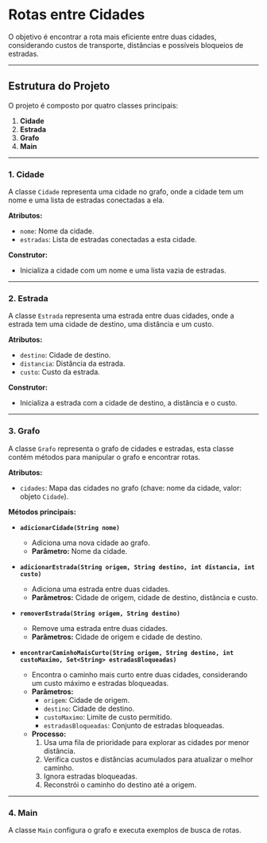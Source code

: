 # Rotas entre Cidades

O objetivo é encontrar a rota mais eficiente entre duas cidades, considerando custos de transporte, distâncias e possíveis bloqueios de estradas.

---

## Estrutura do Projeto

O projeto é composto por quatro classes principais:

1. **Cidade**
2. **Estrada**
3. **Grafo**
4. **Main**

---

### 1. Cidade

A classe `Cidade` representa uma cidade no grafo, onde a cidade tem um nome e uma lista de estradas conectadas a ela.

**Atributos:**

- `nome`: Nome da cidade.
- `estradas`: Lista de estradas conectadas a esta cidade.

**Construtor:**

- Inicializa a cidade com um nome e uma lista vazia de estradas.

---

### 2. Estrada

A classe `Estrada` representa uma estrada entre duas cidades, onde a estrada tem uma cidade de destino, uma distância e um custo.

**Atributos:**

- `destino`: Cidade de destino.
- `distancia`: Distância da estrada.
- `custo`: Custo da estrada.

**Construtor:**

- Inicializa a estrada com a cidade de destino, a distância e o custo.

---

### 3. Grafo

A classe `Grafo` representa o grafo de cidades e estradas, esta classe contém métodos para manipular o grafo e encontrar rotas.

**Atributos:**

- `cidades`: Mapa das cidades no grafo (chave: nome da cidade, valor: objeto `Cidade`).

**Métodos principais:**

- **`adicionarCidade(String nome)`**
    - Adiciona uma nova cidade ao grafo.
    - **Parâmetro:** Nome da cidade.

- **`adicionarEstrada(String origem, String destino, int distancia, int custo)`**
    - Adiciona uma estrada entre duas cidades.
    - **Parâmetros:** Cidade de origem, cidade de destino, distância e custo.

- **`removerEstrada(String origem, String destino)`**
    - Remove uma estrada entre duas cidades.
    - **Parâmetros:** Cidade de origem e cidade de destino.

- **`encontrarCaminhoMaisCurto(String origem, String destino, int custoMaximo, Set<String> estradasBloqueadas)`**
    - Encontra o caminho mais curto entre duas cidades, considerando um custo máximo e estradas bloqueadas.
    - **Parâmetros:**
        - `origem`: Cidade de origem.
        - `destino`: Cidade de destino.
        - `custoMaximo`: Limite de custo permitido.
        - `estradasBloqueadas`: Conjunto de estradas bloqueadas.
    - **Processo:**
        1. Usa uma fila de prioridade para explorar as cidades por menor distância.
        2. Verifica custos e distâncias acumulados para atualizar o melhor caminho.
        3. Ignora estradas bloqueadas.
        4. Reconstrói o caminho do destino até a origem.

---

### 4. Main

A classe `Main` configura o grafo e executa exemplos de busca de rotas.
